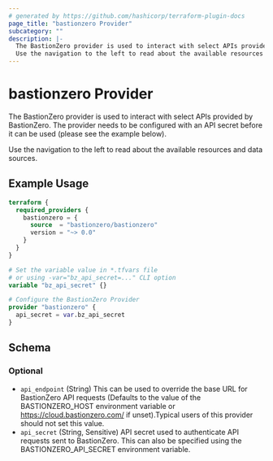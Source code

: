 ```yaml
---
# generated by https://github.com/hashicorp/terraform-plugin-docs
page_title: "bastionzero Provider"
subcategory: ""
description: |-
  The BastionZero provider is used to interact with select APIs provided by BastionZero. The provider needs to be configured with an API secret before it can be used (please see the example below).
  Use the navigation to the left to read about the available resources and data sources.
---
```


# bastionzero Provider

The BastionZero provider is used to interact with select APIs provided by BastionZero. The provider needs to be configured with an API secret before it can be used (please see the example below).

Use the navigation to the left to read about the available resources and data sources.

## Example Usage

```terraform
terraform {
  required_providers {
    bastionzero = {
      source  = "bastionzero/bastionzero"
      version = "~> 0.0"
    }
  }
}

# Set the variable value in *.tfvars file
# or using -var="bz_api_secret=..." CLI option
variable "bz_api_secret" {}

# Configure the BastionZero Provider
provider "bastionzero" {
  api_secret = var.bz_api_secret
}
```

<!-- schema generated by tfplugindocs -->
## Schema

### Optional

- `api_endpoint` (String) This can be used to override the base URL for BastionZero API requests (Defaults to the value of the BASTIONZERO_HOST environment variable or https://cloud.bastionzero.com/ if unset).Typical users of this provider should not set this value.
- `api_secret` (String, Sensitive) API secret used to authenticate API requests sent to BastionZero. This can also be specified using the BASTIONZERO_API_SECRET environment variable.
